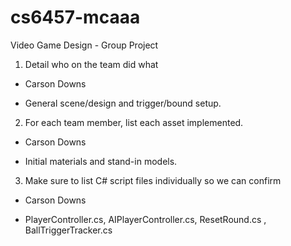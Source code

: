 # cs6457-mcaaa
Video Game Design - Group Project

1. Detail who on the team did what
* Carson Downs
- General scene/design and trigger/bound setup.

2. For each team member, list each asset implemented.
* Carson Downs
- Initial materials and stand-in models.

3. Make sure to list C# script files individually so we can confirm
* Carson Downs
- PlayerController.cs, AIPlayerController.cs, ResetRound.cs , BallTriggerTracker.cs
